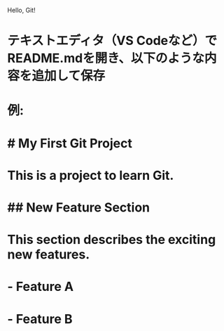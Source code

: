 Hello, Git!
# テキストエディタ（VS Codeなど）でREADME.mdを開き、以下のような内容を追加して保存
# 例:
# # My First Git Project
#
# This is a project to learn Git.
#
# ## New Feature Section
# This section describes the exciting new features.
# - Feature A
# - Feature B